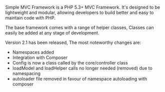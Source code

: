 Simple MVC Framework is a PHP 5.3+ MVC Framework. It's designed to be lightweight and modular, allowing developers to build better and easy to maintain code with PHP.

The base framework comes with a range of helper classes, Classes can easily be added at any stage of development.

Version 2.1 has been released, The most noteworthy changes are:

- Namespaces added
- Integration with Composer
- Config is now a class called by the core/controller class
- loadModel and loadHelper calls no longer needed (removed) due to namespacing
- autoloader file removed in favour of namespace autoloading with composer
